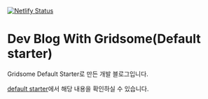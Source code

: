 [![Netlify Status](https://api.netlify.com/api/v1/badges/a4f2399e-5c83-443e-b3dc-c983fb40f2bd/deploy-status)](https://app.netlify.com/sites/ecstatic-banach-7c7f78/deploys)

# Dev Blog With Gridsome(Default starter)

Gridsome Default Starter로 만든 개발 블로그입니다.

[default starter](https://github.com/gridsome/gridsome-starter-default)에서 해당 내용을 확인하실 수 있습니다.

